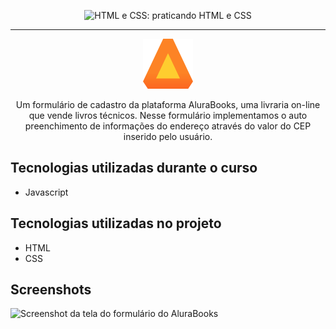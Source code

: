 <p align="center"> <img src="https://imgur.com/KXUnUsg.png" alt="HTML e CSS: praticando HTML e CSS"> </p>

<hr>

<p align="center"> <img src="https://github.com/AndreinaLima/CepValidado/blob/main/img/Logo.svg" alt="Logo da alura books"> </p>
<p align="center">Um formulário de cadastro da plataforma AluraBooks, uma livraria on-line que vende livros técnicos. Nesse formulário implementamos o auto preenchimento de informações do endereço através do valor do CEP inserido pelo usuário.</p>

## Tecnologias utilizadas durante o curso
* Javascript

## Tecnologias utilizadas no projeto
* HTML
* CSS

## Screenshots
![Screenshot da tela do formulário do AluraBooks](https://imgur.com/bupnUfx.png)